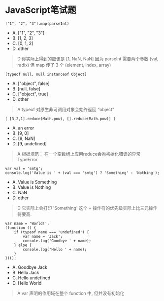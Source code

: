 # JavaScript笔试题

```
["1", "2", "3"].map(parseInt)
```

* A. ["1", "2", "3"]
* B. [1, 2, 3]
* C. [0, 1, 2]
* D. other

> D 你实际上得到的应该是 [1, NaN, NaN] 因为 parseInt 需要两个参数 (val, radix) 但 map 传了 3 个 (element, index, array)

```
[typeof null, null instanceof Object]
```

* A. ["object", false]
* B. [null, false]
* C. ["object", true]
* D. other

> A typeof 对原生非可调用对象会始终返回 "object"


```
[ [3,2,1].reduce(Math.pow), [].reduce(Math.pow)] ]
```

* A. an error
* B. [9, 0]
* C. [9, NaN]
* D. [9, undefined]

> A 根据规范： 在一个空数组上应用reduce会抛初始化错误的异常 TypeError

```
var val = 'smtg';
console.log('Value is ' + (val === 'smtg') ? 'Something' : 'Nothing');
```

* A. Value is Something
* B. Value is Nothing
* C. NaN
* D. other

> D 它实际上会打印 'Something' 这个 + 操作符的优先级实际上比三元操作符要高.

```
var name = 'World!';
(function () {
    if (typeof name === 'undefined') {
        var name = 'Jack';
        console.log('Goodbye ' + name);
    } else {
        console.log('Hello ' + name);
    }
})();
```

* A. Goodbye Jack
* B. Hello Jack
* C. Hello undefined
* D. Hello World

> A var 声明的作用域在整个 function 中, 但并没有初始化

```

```




















